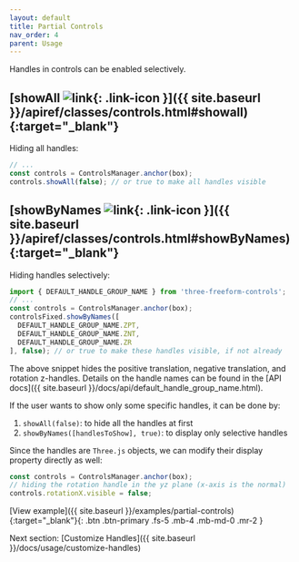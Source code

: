 ```yaml
---
layout: default
title: Partial Controls
nav_order: 4
parent: Usage
---
```


Handles in controls can be enabled selectively.

## [showAll ![link](https://img.icons8.com/ios/24/000000/external-link.png){: .link-icon }]({{ site.baseurl }}/apiref/classes/controls.html#showall){:target="_blank"}

Hiding all handles:

```js
// ...
const controls = ControlsManager.anchor(box);
controls.showAll(false); // or true to make all handles visible
```

## [showByNames ![link](https://img.icons8.com/ios/24/000000/external-link.png){: .link-icon }]({{ site.baseurl }}/apiref/classes/controls.html#showByNames){:target="_blank"}

Hiding handles selectively:

```js
import { DEFAULT_HANDLE_GROUP_NAME } from 'three-freeform-controls';
// ...
const controls = ControlsManager.anchor(box);
controlsFixed.showByNames([
  DEFAULT_HANDLE_GROUP_NAME.ZPT,
  DEFAULT_HANDLE_GROUP_NAME.ZNT,
  DEFAULT_HANDLE_GROUP_NAME.ZR
], false); // or true to make these handles visible, if not already
```

The above snippet hides the positive translation, negative translation, and rotation z-handles.
Details on the handle names can be found in the [API docs]({{ site.baseurl }}/docs/api/default_handle_group_name.html).

If the user wants to show only some specific handles, it can be done by:
1. `showAll(false)`: to hide all the handles at first
2. `showByNames([handlesToShow], true)`: to display only selective handles

Since the handles are `Three.js` objects, we can modify their display property directly as well:

```js
const controls = ControlsManager.anchor(box);
// hiding the rotation handle in the yz plane (x-axis is the normal)
controls.rotationX.visible = false;
```

[View example]({{ site.baseurl }}/examples/partial-controls){:target="_blank"}{: .btn .btn-primary .fs-5 .mb-4 .mb-md-0 .mr-2 }

Next section: [Customize Handles]({{ site.baseurl }}/docs/usage/customize-handles)
